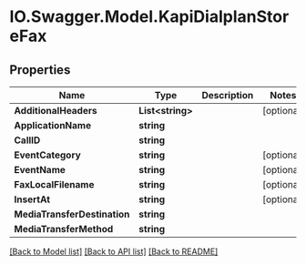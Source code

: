 # IO.Swagger.Model.KapiDialplanStoreFax
## Properties

Name | Type | Description | Notes
------------ | ------------- | ------------- | -------------
**AdditionalHeaders** | **List&lt;string&gt;** |  | [optional] 
**ApplicationName** | **string** |  | 
**CallID** | **string** |  | 
**EventCategory** | **string** |  | [optional] 
**EventName** | **string** |  | [optional] 
**FaxLocalFilename** | **string** |  | [optional] 
**InsertAt** | **string** |  | [optional] 
**MediaTransferDestination** | **string** |  | 
**MediaTransferMethod** | **string** |  | 

[[Back to Model list]](../README.md#documentation-for-models) [[Back to API list]](../README.md#documentation-for-api-endpoints) [[Back to README]](../README.md)

